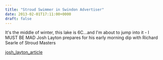 ```yaml
---
title: "Stroud Swimmer in Swindon Advertiser"
date: 2013-02-01T17:11:00+0000
draft: false
---
```

It's the middle of winter, this lake is 6C...and I'm about to jump into it - I MUST BE MAD Josh Layton prepares for his early morning dip with Richard Searle of Stroud Masters



[josh_layton_article](/images/2015/01/josh.pdf)


